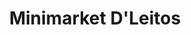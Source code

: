 ---
title: "Minimarket D'Leitos"
url: /antofagasta/minimarket-dleitos-matias-rojas/
shop: Lebensmittel
---